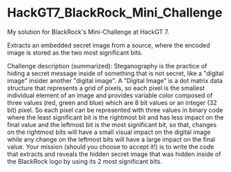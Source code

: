 # HackGT7_BlackRock_Mini_Challenge
My solution for BlackRock's Mini-Challenge at HackGT 7.

Extracts an embedded secret image from a source, where the encoded image is stored as the two most significant bits.

Challenge description (summarized):
Steganography is the practice of hiding a secret message inside of something that is not secret, like a "digital image" insider another "digital image".
A "Digital Image" is a dot matrix data structure that represents a grid of pixels, so each pixel is the smallest individual element of an image and provides variable color composed of three values (red, green and blue) which are 8 bit values or an integer (32 bit) pixel.
So each pixel can be represented with three values in binary code where the least significant bit is the rightmost bit and has less impact on the final value and the leftmost bit is the most significant bit, so that, changes on the rightmost bits will have a small visual impact on the digital image while any change on the leftmost bits will have a large impact on the final value.
Your mission (should you choose to accept it!) is to write the code that extracts and reveals the hidden secret image that was hidden inside of the BlackRock logo by using its 2 most significant bits.
